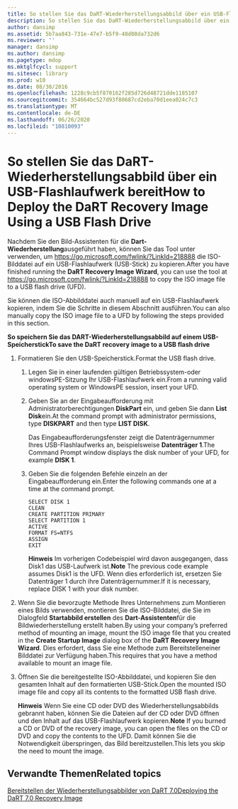 ```yaml
---
title: So stellen Sie das DaRT-Wiederherstellungsabbild über ein USB-Flashlaufwerk bereit
description: So stellen Sie das DaRT-Wiederherstellungsabbild über ein USB-Flashlaufwerk bereit
author: dansimp
ms.assetid: 5b7aa843-731e-47e7-b5f9-48d08da732d6
ms.reviewer: ''
manager: dansimp
ms.author: dansimp
ms.pagetype: mdop
ms.mktglfcycl: support
ms.sitesec: library
ms.prod: w10
ms.date: 08/30/2016
ms.openlocfilehash: 1228c9cb5f870162f285d726d48721dde1185107
ms.sourcegitcommit: 354664bc527d93f80687cd2eba70d1eea024c7c3
ms.translationtype: MT
ms.contentlocale: de-DE
ms.lasthandoff: 06/26/2020
ms.locfileid: "10810093"
---
```

# <span data-ttu-id="ef279-103">So stellen Sie das DaRT-Wiederherstellungsabbild über ein USB-Flashlaufwerk bereit</span><span class="sxs-lookup"><span data-stu-id="ef279-103">How to Deploy the DaRT Recovery Image Using a USB Flash Drive</span></span>


<span data-ttu-id="ef279-104">Nachdem Sie den Bild-Assistenten für die **Dart-Wiederherstellung**ausgeführt haben, können Sie das Tool unter verwenden, um <https://go.microsoft.com/fwlink/?LinkId=218888> die ISO-Bilddatei auf ein USB-Flashlaufwerk (USB-Stick) zu kopieren.</span><span class="sxs-lookup"><span data-stu-id="ef279-104">After you have finished running the **DaRT Recovery Image Wizard**, you can use the tool at <https://go.microsoft.com/fwlink/?LinkId=218888> to copy the ISO image file to a USB flash drive (UFD).</span></span>

<span data-ttu-id="ef279-105">Sie können die ISO-Abbilddatei auch manuell auf ein USB-Flashlaufwerk kopieren, indem Sie die Schritte in diesem Abschnitt ausführen.</span><span class="sxs-lookup"><span data-stu-id="ef279-105">You can also manually copy the ISO image file to a UFD by following the steps provided in this section.</span></span>

**<span data-ttu-id="ef279-106">So speichern Sie das DART-Wiederherstellungsabbild auf einem USB-Speicherstick</span><span class="sxs-lookup"><span data-stu-id="ef279-106">To save the DaRT recovery image to a USB flash drive</span></span>**

1.  <span data-ttu-id="ef279-107">Formatieren Sie den USB-Speicherstick.</span><span class="sxs-lookup"><span data-stu-id="ef279-107">Format the USB flash drive.</span></span>

    1.  <span data-ttu-id="ef279-108">Legen Sie in einer laufenden gültigen Betriebssystem-oder windowsPE-Sitzung Ihr USB-Flashlaufwerk ein.</span><span class="sxs-lookup"><span data-stu-id="ef279-108">From a running valid operating system or WindowsPE session, insert your UFD.</span></span>

    2.  <span data-ttu-id="ef279-109">Geben Sie an der Eingabeaufforderung mit Administratorberechtigungen **DiskPart** ein, und geben Sie dann **List Disk**ein.</span><span class="sxs-lookup"><span data-stu-id="ef279-109">At the command prompt with administrator permissions, type **DISKPART** and then type **LIST DISK**.</span></span>

        <span data-ttu-id="ef279-110">Das Eingabeaufforderungsfenster zeigt die Datenträgernummer Ihres USB-Flashlaufwerks an, beispielsweise **Datenträger 1**.</span><span class="sxs-lookup"><span data-stu-id="ef279-110">The Command Prompt window displays the disk number of your UFD, for example **DISK 1**.</span></span>

    3.  <span data-ttu-id="ef279-111">Geben Sie die folgenden Befehle einzeln an der Eingabeaufforderung ein.</span><span class="sxs-lookup"><span data-stu-id="ef279-111">Enter the following commands one at a time at the command prompt.</span></span>

        ``` syntax
        SELECT DISK 1
        CLEAN
        CREATE PARTITION PRIMARY
        SELECT PARTITION 1
        ACTIVE
        FORMAT FS=NTFS
        ASSIGN
        EXIT
        ```

        <span data-ttu-id="ef279-112">**Hinweis**  Im vorherigen Codebeispiel wird davon ausgegangen, dass Disk1 das USB-Laufwerk ist.</span><span class="sxs-lookup"><span data-stu-id="ef279-112">**Note** The previous code example assumes Disk1 is the UFD.</span></span> <span data-ttu-id="ef279-113">Wenn dies erforderlich ist, ersetzen Sie Datenträger 1 durch ihre Datenträgernummer.</span><span class="sxs-lookup"><span data-stu-id="ef279-113">If it is necessary, replace DISK 1 with your disk number.</span></span>

         

2.  <span data-ttu-id="ef279-114">Wenn Sie die bevorzugte Methode Ihres Unternehmens zum Montieren eines Bilds verwenden, montieren Sie die ISO-Bilddatei, die Sie im Dialogfeld **Startabbild erstellen** des **Dart-Assistenten**für die Bildwiederherstellung erstellt haben.</span><span class="sxs-lookup"><span data-stu-id="ef279-114">By using your company’s preferred method of mounting an image, mount the ISO image file that you created in the **Create Startup Image** dialog box of the **DaRT Recovery Image Wizard**.</span></span> <span data-ttu-id="ef279-115">Dies erfordert, dass Sie eine Methode zum Bereitstelleneiner Bilddatei zur Verfügung haben.</span><span class="sxs-lookup"><span data-stu-id="ef279-115">This requires that you have a method available to mount an image file.</span></span>

3.  <span data-ttu-id="ef279-116">Öffnen Sie die bereitgestellte ISO-Abbilddatei, und kopieren Sie den gesamten Inhalt auf den formatierten USB-Stick.</span><span class="sxs-lookup"><span data-stu-id="ef279-116">Open the mounted ISO image file and copy all its contents to the formatted USB flash drive.</span></span>

    <span data-ttu-id="ef279-117">**Hinweis**  Wenn Sie eine CD oder DVD des Wiederherstellungsabbilds gebrannt haben, können Sie die Dateien auf der CD oder DVD öffnen und den Inhalt auf das USB-Flashlaufwerk kopieren.</span><span class="sxs-lookup"><span data-stu-id="ef279-117">**Note** If you burned a CD or DVD of the recovery image, you can open the files on the CD or DVD and copy the contents to the UFD.</span></span> <span data-ttu-id="ef279-118">Damit können Sie die Notwendigkeit überspringen, das Bild bereitzustellen.</span><span class="sxs-lookup"><span data-stu-id="ef279-118">This lets you skip the need to mount the image.</span></span>

     

## <span data-ttu-id="ef279-119">Verwandte Themen</span><span class="sxs-lookup"><span data-stu-id="ef279-119">Related topics</span></span>


[<span data-ttu-id="ef279-120">Bereitstellen der Wiederherstellungsabbilder von DaRT 7.0</span><span class="sxs-lookup"><span data-stu-id="ef279-120">Deploying the DaRT 7.0 Recovery Image</span></span>](deploying-the-dart-70-recovery-image-dart-7.md)

 

 






